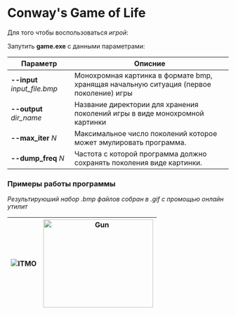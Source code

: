 # Conway's Game of Life

 Для того чтобы воспользоваться *игрой*:

 Запутить **game.exe** с данными параметрами:
 
| Параметр | Описние |
|---|---|
|**--input** *input_file.bmp*|Монохромная картинка в формате bmp, хранящая начальную ситуация (первое поколение) игры|
|**--output** *dir_name*|Название директории для хранения поколений игры в виде монохромной картинки|
|**--max_iter** *N*|Максимальное число поколений которое может эмулировать программа.|
|**--dump_freq** *N*|Частота с которой программа должно сохранять поколения виде картинки.|

### Примеры работы программы 

*Результируюший набор .bmp файлов собран в .gif с промощью онлайн утилит*

| <img src="https://media.giphy.com/media/Su0Sn61fvcVWc5jCco/giphy.gif" alt="ITMO"> | <img src="https://media.giphy.com/media/dyMUudh5DpVwQVgWME/giphy.gif" alt="Gun" width="250px" height="200px"> |
|---|---|

